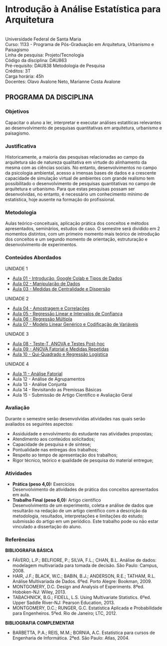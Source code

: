 # Introdução à Análise Estatística para Arquitetura
<br>Universidade Federal de Santa Maria
<br>Curso: 1133 - Programa de Pós-Graduação em Arquitetura, Urbanismo e Paisagismo
<br>Linha de pesquisa: Projeto/Tecnologia
<br>Código da disciplina: DAU863
<br>Pré-requisito: DAU838 Metodologia de Pesquisa
<br>Créditos: 3T
<br>Carga horária: 45h
<br>Docentes: Olavo Avalone Neto, Marianne Costa Avalone

## PROGRAMA DA DISCIPLINA

### Objetivos
Capacitar o aluno a ler, interpretar e executar análises estatíticas relevantes ao desenvolvimento de pesquisas quantitativas em arquitetura, urbanismo e paisagismo.

### Justificativa
Historicamente, a maioria das pesquisas relacionadas ao campo da arquitetura são de natureza qualitativa em virtude do alinhamento da mesma com as ciências sociais. No entanto, desenvolvimentos no campo da psicologia ambiental, acesso a imensas bases de dados e a crescente capacidade de simulação virtual de ambientes com grande realismo tem possibilitado o desenvolvimento de pesquisas quantitativas no campo de arquitetura e urbanismo. Para que estas pesquisas possam ser desenvolvidas, no entanto, é necessário um conhecimento mínimo de estatística, hoje ausente na formação do profissional.

### Metodologia
  Aulas teórico-conceituais, aplicação prática dos conceitos e métodos apresentados, seminários, estudos de caso. O semestre será dividido em 2 momentos distintos, com um primeiro momento mais teórico de introdução dos conceitos e um segundo momento de orientação, estruturação e desenvolvimento de experimentos.

### Conteúdos Abordados
 UNIDADE 1
 - [Aula 01 - Introdução, Google Colab e Tipos de Dados](notebooks/Aula_01.ipynb)
 - [Aula 02 - Manipulação de Dados](notebooks/Aula_02.ipynb)
 - [Aula 03 - Medidas de Centralidade e Dispersão](notebooks/Aula_03.ipynb)
 
 UNIDADE 2
 - [Aula 04 - Amostragem e Correlações](notebooks/Aula_04.ipynb)
 - [Aula 05 - Regressão Linear e Intervalos de Confiança](notebooks/Aula_05.ipynb)
 - [Aula 06 - Regressão Múltipla](notebooks/Aula_06.ipynb)
 - [Aula 07 - Modelo Linear Genérico e Codificação de Variáveis](notebooks/Aula_07.ipynb)
 
 UNIDADE 3
 - [Aula 08 - Teste-T, ANOVA e Testes Post-hoc](notebooks/Aula_08.ipynb)
 - [Aula 09 - ANOVA Fatorial e Medidas Repetidas](notebooks/Aula_09.ipynb)
 - [Aula 10 - Qui-Quadrado e Regressão Logística](notebooks/Aula_10.ipynb)

 UNIDADE 4
 - [Aula 11 - Análise Fatorial](notebooks/Aula11.ipynb)
 - Aula 12 - Análise de Agrupamentos
 - Aula 13 - Análise Conjunta
 - Aula 14 - Revisitando as Premissas Básicas
 - Aula 15 - Submissão de Artigo Científico e Avaliação Geral

### Avaliação
 Durante o semestre serão desenvolvidas atividades nas quais serão avaliados os seguintes aspectos:
 - Assiduidade e envolvimento do estudante nas atividades propostas;
 - Atendimento aos conteúdos solicitados;
 - Capacidade de pesquisa e de síntese;
 - Pontualidade nas entregas dos trabalhos;
 - Respeito ao tempo de apresentação dos trabalhos;
 - Rigor técnico, teórico e qualidade de pesquisa do material entregue;
 
### Atividades
- **Prática (peso 4,0):** Exercícios
<br>Desenvolvimento de atividades de prática dos conceitos apresentados em aula.
- **Trabalho Final (peso 6,0):** Artigo científico
<br>Desenvolvimento de um experimento, coleta e análise de dados que resultarão na redação de um artigo científico com a descrição da metodologia, resultados, interpretações e limitações do estudo; submissão do artigo em um periódico. Este trabalho pode ou não estar vinculado a dissertação do aluno.

### Referências
**BIBLIOGRAFIA BÁSICA**
- FÁVERO, L.P.; BELFIORE, P.; SILVA, F.L.; CHAN, B.L. Análise de dados: modelagem multivariada para tomada de decisão. São Paulo: Campus, 2008.
- HAIR, J.F.; BLACK, W.C.; BABIN, B.J.; ANDERSON, R.E.; TATHAM, R.L. Análise Multivariada de Dados. 6ºed. Porto Alegre: Bookman, 2009.
- MONTGOMERY, D.C. Design and Analysis of Experiments. 8ºed. Hoboken-NJ: Wiley, 2013.
- TABACHNICK, B.G.; FIDELL, L.S. Using Multivariate Statistics. 6ºed. Upper Saddle River-NJ: Pearson Education, 2013.
- MONTGOMERY, D.C.; RUNGER, G.C. Estatística Aplicada e Probabilidade para Engenheiros. 5ºed. Rio de Janeiro; LTC, 2012.

**BIBLIOGRAFIA COMPLEMENTAR**
- BARBETTA, P.A.; REIS, M.M.; BORNIA, A.C. Estatística para cursos de Engenharia de Informática. 2ºed. São Paulo: Atlas, 2004.
